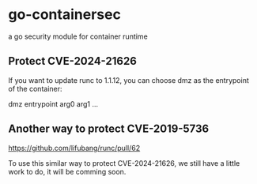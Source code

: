 # go-containersec
a go security module for container runtime

## Protect CVE-2024-21626
If you want to update runc to 1.1.12, you can choose dmz as the entrypoint of the container:

dmz entrypoint arg0 arg1 ...

## Another way to protect CVE-2019-5736
https://github.com/lifubang/runc/pull/62

To use this similar way to protect CVE-2024-21626, we still have a little work to do, it will be comming soon.
